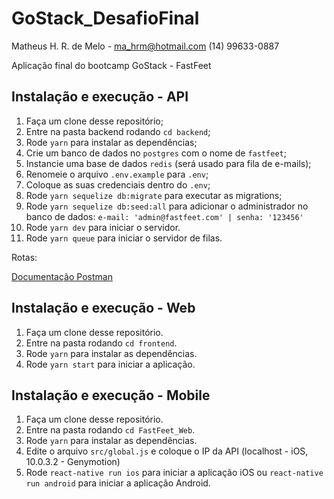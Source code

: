 # GoStack_DesafioFinal

Matheus H. R. de Melo - ma_hrm@hotmail.com
(14) 99633-0887

Aplicação final do bootcamp GoStack - FastFeet

## Instalação e execução - API

1. Faça um clone desse repositório;
2. Entre na pasta backend rodando `cd backend`;
3. Rode `yarn` para instalar as dependências;
4. Crie um banco de dados no `postgres` com o nome de `fastfeet`;
5. Instancie uma base de dados `redis` (será usado para fila de e-mails);
6. Renomeie o arquivo `.env.example` para `.env`;
7. Coloque as suas credenciais dentro do `.env`;
8. Rode `yarn sequelize db:migrate` para executar as migrations;
9. Rode `yarn sequelize db:seed:all` para adicionar o administrador no banco de dados:  `e-mail: 'admin@fastfeet.com' | senha: '123456'`
10. Rode `yarn dev` para iniciar o servidor.
11. Rode `yarn queue` para iniciar o servidor de filas.

Rotas:

<a href="https://documenter.getpostman.com/view/7792112/SzS2wTao?version=latest" target="_blank">Documentação Postman<a/>

## Instalação e execução - Web

1. Faça um clone desse repositório.
2. Entre na pasta rodando `cd frontend`.
3. Rode `yarn` para instalar as dependências.
4. Rode `yarn start` para iniciar a aplicação.

## Instalação e execução - Mobile

1. Faça um clone desse repositório.
2. Entre na pasta rodando `cd FastFeet_Web`.
3. Rode `yarn` para instalar as dependências.
4. Edite o arquivo `src/global.js` e coloque o IP da API (localhost - iOS, 10.0.3.2 - Genymotion)
5. Rode `react-native run ios` para iniciar a aplicação iOS ou `react-native run android` para iniciar a aplicação Android.
